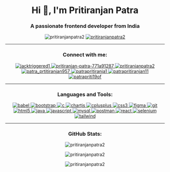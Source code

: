 <h1 align="center">Hi 👋, I'm Pritiranjan Patra</h1>
<h3 align="center">A passionate frontend developer from India</h3>

<p align="center">
  <img src="https://komarev.com/ghpvc/?username=pritiranjanpatra2&label=Profile%20views&color=0e75b6&style=flat" alt="pritiranjanpatra2" />
  <a href="https://github.com/ryo-ma/github-profile-trophy"><img src="https://github-profile-trophy.vercel.app/?username=pritiranjanpatra2&theme=onedark" alt="pritiranjanpatra2" /></a>
</p>

---

<h3 align="center">Connect with me:</h3>
<p align="center">
  <a href="https://twitter.com/jacktriggered1" target="blank">
    <img src="https://img.shields.io/badge/Twitter-1DA1F2?style=for-the-badge&logo=twitter&logoColor=white" alt="jacktriggered1" />
  </a>
  <a href="https://linkedin.com/in/pritiranjan-patra-771a91287" target="blank">
    <img src="https://img.shields.io/badge/LinkedIn-0A66C2?style=for-the-badge&logo=linkedin&logoColor=white" alt="pritiranjan-patra-771a91287" />
  </a>
  <a href="https://codesandbox.com/pritiranjanpatra2" target="blank">
    <img src="https://img.shields.io/badge/CodeSandbox-151515?style=for-the-badge&logo=codesandbox&logoColor=white" alt="pritiranjanpatra2" />
  </a>
  <a href="https://instagram.com/patra_prtitiranjan957" target="blank">
    <img src="https://img.shields.io/badge/Instagram-E4405F?style=for-the-badge&logo=instagram&logoColor=white" alt="patra_prtitiranjan957" />
  </a>
  <a href="https://www.hackerrank.com/patrapritiranja1" target="blank">
    <img src="https://img.shields.io/badge/HackerRank-2EC866?style=for-the-badge&logo=hackerrank&logoColor=white" alt="patrapritiranja1" />
  </a>
  <a href="https://www.leetcode.com/patrapritiranjan11" target="blank">
    <img src="https://img.shields.io/badge/LeetCode-FFA116?style=for-the-badge&logo=leetcode&logoColor=black" alt="patrapritiranjan11" />
  </a>
  <a href="https://auth.geeksforgeeks.org/user/patrapriti19of" target="blank">
    <img src="https://img.shields.io/badge/GeeksforGeeks-008000?style=for-the-badge&logo=geeksforgeeks&logoColor=white" alt="patrapriti19of" />
  </a>
</p>

---

<h3 align="center">Languages and Tools:</h3>
<p align="center">
  <a href="https://babeljs.io/" target="_blank" rel="noreferrer">
    <img src="https://img.shields.io/badge/Babel-F9DC3E?style=for-the-badge&logo=babel&logoColor=black" alt="babel" />
  </a>
  <a href="https://getbootstrap.com" target="_blank" rel="noreferrer">
    <img src="https://img.shields.io/badge/Bootstrap-563D7C?style=for-the-badge&logo=bootstrap&logoColor=white" alt="bootstrap" />
  </a>
  <a href="https://www.cprogramming.com/" target="_blank" rel="noreferrer">
    <img src="https://img.shields.io/badge/C-00599C?style=for-the-badge&logo=c&logoColor=white" alt="c" />
  </a>
  <a href="https://www.chartjs.org" target="_blank" rel="noreferrer">
    <img src="https://img.shields.io/badge/Chart.js-F5788D?style=for-the-badge&logo=chartdotjs&logoColor=white" alt="chartjs" />
  </a>
  <a href="https://www.w3schools.com/cpp/" target="_blank" rel="noreferrer">
    <img src="https://img.shields.io/badge/C++-00599C?style=for-the-badge&logo=cplusplus&logoColor=white" alt="cplusplus" />
  </a>
  <a href="https://www.w3schools.com/css/" target="_blank" rel="noreferrer">
    <img src="https://img.shields.io/badge/CSS3-1572B6?style=for-the-badge&logo=css3&logoColor=white" alt="css3" />
  </a>
  <a href="https://www.figma.com/" target="_blank" rel="noreferrer">
    <img src="https://img.shields.io/badge/Figma-F24E1E?style=for-the-badge&logo=figma&logoColor=white" alt="figma" />
  </a>
  <a href="https://git-scm.com/" target="_blank" rel="noreferrer">
    <img src="https://img.shields.io/badge/Git-F05032?style=for-the-badge&logo=git&logoColor=white" alt="git" />
  </a>
  <a href="https://www.w3.org/html/" target="_blank" rel="noreferrer">
    <img src="https://img.shields.io/badge/HTML5-E34F26?style=for-the-badge&logo=html5&logoColor=white" alt="html5" />
  </a>
  <a href="https://www.java.com" target="_blank" rel="noreferrer">
    <img src="https://img.shields.io/badge/Java-007396?style=for-the-badge&logo=java&logoColor=white" alt="java" />
  </a>
  <a href="https://developer.mozilla.org/en-US/docs/Web/JavaScript" target="_blank" rel="noreferrer">
    <img src="https://img.shields.io/badge/JavaScript-F7DF1E?style=for-the-badge&logo=javascript&logoColor=black" alt="javascript" />
  </a>
  <a href="https://www.mysql.com/" target="_blank" rel="noreferrer">
    <img src="https://img.shields.io/badge/MySQL-4479A1?style=for-the-badge&logo=mysql&logoColor=white" alt="mysql" />
  </a>
  <a href="https://postman.com" target="_blank" rel="noreferrer">
    <img src="https://img.shields.io/badge/Postman-FF6C37?style=for-the-badge&logo=postman&logoColor=white" alt="postman" />
  </a>
  <a href="https://reactjs.org/" target="_blank" rel="noreferrer">
    <img src="https://img.shields.io/badge/React-20232A?style=for-the-badge&logo=react&logoColor=61DAFB" alt="react" />
  </a>
  <a href="https://www.selenium.dev" target="_blank" rel="noreferrer">
    <img src="https://img.shields.io/badge/Selenium-43B02A?style=for-the-badge&logo=selenium&logoColor=white" alt="selenium" />
  </a>
  <a href="https://tailwindcss.com/" target="_blank" rel="noreferrer">
    <img src="https://img.shields.io/badge/TailwindCSS-38B2AC?style=for-the-badge&logo=tailwind-css&logoColor=white" alt="tailwind" />
  </a>
</p>

---

<h3 align="center">GitHub Stats:</h3>
<p align="center">
  <img src="https://github-readme-stats.vercel.app/api/top-langs?username=pritiranjanpatra2&show_icons=true&locale=en&layout=compact" alt="pritiranjanpatra2" />
</p>
<p align="center">
  <img src="https://github-readme-stats.vercel.app/api?username=pritiranjanpatra2&show_icons=true&locale=en" alt="pritiranjanpatra2" />
</p>
<p align="center">
  <img src="https://github-readme-streak-stats.herokuapp.com/?user=pritiranjanpatra2&" alt="pritiranjanpatra2" />
</p>

